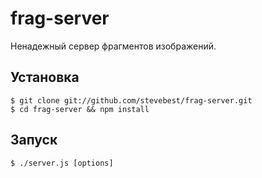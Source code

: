 frag-server
===========

Ненадежный сервер фрагментов изображений.

Установка
---------

```
$ git clone git://github.com/stevebest/frag-server.git
$ cd frag-server && npm install
```

Запуск
------

```
$ ./server.js [options]
```
